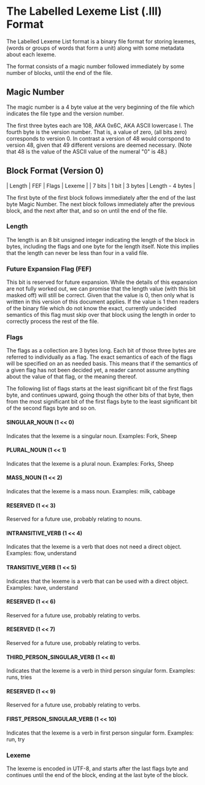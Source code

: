 # The Labelled Lexeme List (.lll) Format

The Labelled Lexeme List format is a binary file format for storing
lexemes, (words or groups of words that form a unit) along with some
metadata about each lexeme.

The format consists of a magic number followed immediately by some
number of blocks, until the end of the file.

## Magic Number

The magic number is a 4 byte value at the very beginning of the file
which indicates the file type and the version number.

The first three bytes each are 108, AKA 0x6C, AKA ASCII lowercase l.
The fourth byte is the version number. That is, a value of zero, (all
bits zero) corresponds to version 0. In contrast a version of 48 would
corrspond to version 48, given that 49 different versions are deemed
necessary. (Note that 48 is the value of the ASCII value of the numeral
"0" is 48.)

## Block Format (Version 0)

| Length |  FEF  |  Flags  |      Lexeme      |
| 7 bits | 1 bit | 3 bytes | Length - 4 bytes |

The first byte of the first block follows immediately after the end of
the last byte Magic Number. The next block follows immediately after the
previous block, and the next after that, and so on until the end of the
file.

### Length

The length is an 8 bit unsigned integer indicating the length of the
block in bytes, including the flags and one byte for the length itself.
Note this implies that the length can never be less than four in a
valid file.

### Future Expansion Flag (FEF)

This bit is reserved for future expansion. While the details of this
expansion are not fully worked out, we can promise that the length value
(with this bit masked off) will still be correct. Given that the value
is 0, then only what is written in this version of this document
applies. If the value is 1 then readers of the binary file which do not
know the exact, currently undecided semantics of this flag must skip
over that block using the length in order to correctly process the rest
of the file.

### Flags

The flags as a collection are 3 bytes long. Each bit of those three
bytes are referred to individually as a flag. The exact semantics of
each of the flags will be specified on an as needed basis. This means
that if the semantics of a given flag has not been decided yet, a reader
cannot assume anything about the value of that flag, or the meaning
thereof.

The following list of flags starts at the least significant bit of the
first flags byte, and continues upward, going though the other bits of
that byte, then from the most significant bit of the first flags byte to
the least significant bit of the second flags byte and so on.

#### SINGULAR_NOUN (1 << 0)

Indicates that the lexeme is a singular noun.
Examples: Fork, Sheep

#### PLURAL_NOUN (1 << 1)

Indicates that the lexeme is a plural noun.
Examples: Forks, Sheep

#### MASS_NOUN (1 << 2)

Indicates that the lexeme is a mass noun.
Examples: milk, cabbage

#### RESERVED (1 << 3)

Reserved for a future use, probably relating to nouns.

#### INTRANSITIVE_VERB (1 << 4)

Indicates that the lexeme is a verb that does not need a direct object.
Examples: flow, understand

#### TRANSITIVE_VERB (1 << 5)

Indicates that the lexeme is a verb that can be used with a direct object.
Examples: have, understand

#### RESERVED (1 << 6)

Reserved for a future use, probably relating to verbs.

#### RESERVED (1 << 7)

Reserved for a future use, probably relating to verbs.

#### THIRD_PERSON_SINGULAR_VERB (1 << 8)

Indicates that the lexeme is a verb in third person singular form.
Examples: runs, tries

#### RESERVED (1 << 9)

Reserved for a future use, probably relating to verbs.

#### FIRST_PERSON_SINGULAR_VERB (1 << 10)

Indicates that the lexeme is a verb in first person singular form.
Examples: run, try

### Lexeme

The lexeme is encoded in UTF-8, and starts after the last flags byte and
continues until the end of the block, ending at the last byte of the
block.
